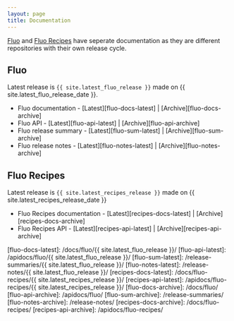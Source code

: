 ```yaml
---
layout: page
title: Documentation
---
```


[Fluo] and [Fluo Recipes] have seperate documentation as they are different repositories with their own release cycle.

## Fluo

Latest release is `{{ site.latest_fluo_release }}` made on {{ site.latest_fluo_release_date }}.

* Fluo documentation - [Latest][fluo-docs-latest] \| [Archive][fluo-docs-archive]
* Fluo API - [Latest][fluo-api-latest] \| [Archive][fluo-api-archive]
* Fluo release summary -  [Latest][fluo-sum-latest] \| [Archive][fluo-sum-archive]
* Fluo release notes - [Latest][fluo-notes-latest] \| [Archive][fluo-notes-archive]

## Fluo Recipes

Latest release is `{{ site.latest_recipes_release }}` made on {{ site.latest_recipes_release_date }}

* Fluo Recipes documentation - [Latest][recipes-docs-latest] \| [Archive][recipes-docs-archive]
* Fluo Recipes API - [Latest][recipes-api-latest] \| [Archive][recipes-api-archive]

[Fluo]: https://github.com/apache/fluo
[Fluo Recipes]: https://github.com/apache/fluo-recipes
[fluo-docs-latest]: /docs/fluo/{{ site.latest_fluo_release }}/
[fluo-api-latest]: /apidocs/fluo/{{ site.latest_fluo_release }}/
[fluo-sum-latest]: /release-summaries/{{ site.latest_fluo_release }}/
[fluo-notes-latest]: /release-notes/{{ site.latest_fluo_release }}/
[recipes-docs-latest]: /docs/fluo-recipes/{{ site.latest_recipes_release }}/
[recipes-api-latest]: /apidocs/fluo-recipes/{{ site.latest_recipes_release }}/
[fluo-docs-archive]: /docs/fluo/
[fluo-api-archive]: /apidocs/fluo/
[fluo-sum-archive]: /release-summaries/
[fluo-notes-archive]: /release-notes/
[recipes-docs-archive]: /docs/fluo-recipes/
[recipes-api-archive]: /apidocs/fluo-recipes/

